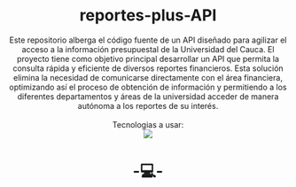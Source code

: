 <h1 align="center">
  reportes-plus-API
</h1>


<p align="center">
  Este repositorio alberga el código fuente de un API diseñado para agilizar el acceso a la información presupuestal de la Universidad del Cauca. El proyecto tiene como objetivo principal desarrollar un API que permita la consulta rápida y eficiente de diversos reportes financieros. Esta solución elimina la necesidad de comunicarse directamente con el área financiera, optimizando así el proceso de obtención de información y permitiendo a los diferentes departamentos y áreas de la universidad acceder de manera autónoma a los reportes de su interés.
  <br/>  
  <br/>
  Tecnologias a usar:
  <br/>
  <img src="https://img.shields.io/badge/-SpringBoot-05122A?style=for-the-badge&logo=SpringBoot"/>
  <br/>
</p>

<h1 align="center">
  -💻-
</h1>
